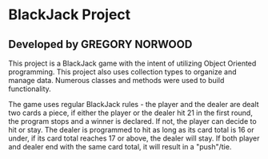 # BlackJack Project
## Developed by GREGORY NORWOOD


This project is a BlackJack game with the intent of utilizing Object Oriented programming.  This project also uses collection types to organize and manage data.  Numerous classes and methods were used to build functionality.

The game uses regular BlackJack rules - the player and the dealer are dealt two cards a piece, if either the player or the dealer hit 21 in the first round, the program stops and a winner is declared.  If not, the player can decide to hit or stay.  The dealer is programmed to hit as long as its card total is 16 or under, if its card total reaches 17 or above, the dealer will stay.  If both player and dealer end with the same card total, it will result in a "push"/tie.
